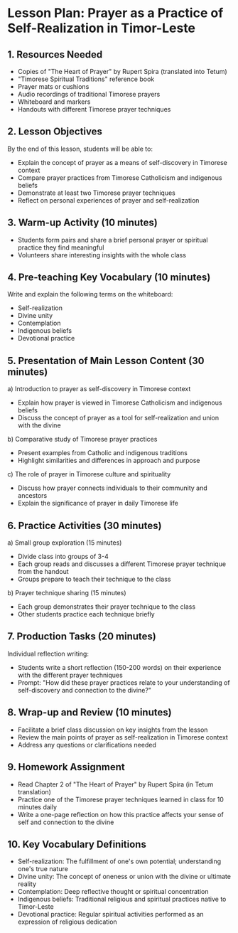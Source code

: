# Lesson Plan: Prayer as a Practice of Self-Realization in Timor-Leste

## 1. Resources Needed

- Copies of "The Heart of Prayer" by Rupert Spira (translated into Tetum)
- "Timorese Spiritual Traditions" reference book
- Prayer mats or cushions
- Audio recordings of traditional Timorese prayers
- Whiteboard and markers
- Handouts with different Timorese prayer techniques

## 2. Lesson Objectives

By the end of this lesson, students will be able to:
- Explain the concept of prayer as a means of self-discovery in Timorese context
- Compare prayer practices from Timorese Catholicism and indigenous beliefs
- Demonstrate at least two Timorese prayer techniques
- Reflect on personal experiences of prayer and self-realization

## 3. Warm-up Activity (10 minutes)

- Students form pairs and share a brief personal prayer or spiritual practice they find meaningful
- Volunteers share interesting insights with the whole class

## 4. Pre-teaching Key Vocabulary (10 minutes)

Write and explain the following terms on the whiteboard:
- Self-realization
- Divine unity
- Contemplation
- Indigenous beliefs
- Devotional practice

## 5. Presentation of Main Lesson Content (30 minutes)

a) Introduction to prayer as self-discovery in Timorese context
   - Explain how prayer is viewed in Timorese Catholicism and indigenous beliefs
   - Discuss the concept of prayer as a tool for self-realization and union with the divine

b) Comparative study of Timorese prayer practices
   - Present examples from Catholic and indigenous traditions
   - Highlight similarities and differences in approach and purpose

c) The role of prayer in Timorese culture and spirituality
   - Discuss how prayer connects individuals to their community and ancestors
   - Explain the significance of prayer in daily Timorese life

## 6. Practice Activities (30 minutes)

a) Small group exploration (15 minutes)
   - Divide class into groups of 3-4
   - Each group reads and discusses a different Timorese prayer technique from the handout
   - Groups prepare to teach their technique to the class

b) Prayer technique sharing (15 minutes)
   - Each group demonstrates their prayer technique to the class
   - Other students practice each technique briefly

## 7. Production Tasks (20 minutes)

Individual reflection writing:
- Students write a short reflection (150-200 words) on their experience with the different prayer techniques
- Prompt: "How did these prayer practices relate to your understanding of self-discovery and connection to the divine?"

## 8. Wrap-up and Review (10 minutes)

- Facilitate a brief class discussion on key insights from the lesson
- Review the main points of prayer as self-realization in Timorese context
- Address any questions or clarifications needed

## 9. Homework Assignment

- Read Chapter 2 of "The Heart of Prayer" by Rupert Spira (in Tetum translation)
- Practice one of the Timorese prayer techniques learned in class for 10 minutes daily
- Write a one-page reflection on how this practice affects your sense of self and connection to the divine

## 10. Key Vocabulary Definitions

- Self-realization: The fulfillment of one's own potential; understanding one's true nature
- Divine unity: The concept of oneness or union with the divine or ultimate reality
- Contemplation: Deep reflective thought or spiritual concentration
- Indigenous beliefs: Traditional religious and spiritual practices native to Timor-Leste
- Devotional practice: Regular spiritual activities performed as an expression of religious dedication